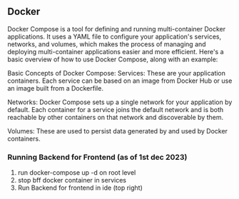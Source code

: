 ## Docker

Docker Compose is a tool for defining and running multi-container Docker applications. It uses a YAML file to configure your application's services, networks, and volumes, which makes the process of managing and deploying multi-container applications easier and more efficient. Here's a basic overview of how to use Docker Compose, along with an example:

Basic Concepts of Docker Compose:
Services: These are your application containers. Each service can be based on an image from Docker Hub or use an image built from a Dockerfile.

Networks: Docker Compose sets up a single network for your application by default. Each container for a service joins the default network and is both reachable by other containers on that network and discoverable by them.

Volumes: These are used to persist data generated by and used by Docker containers.

### Running Backend for Frontend (as of 1st dec 2023)

1. run docker-compose up -d on root level
2. stop bff docker container in services
3. Run Backend for frontend in ide (top right)